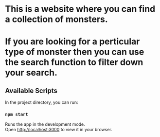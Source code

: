 # This is a website where you can find a collection of monsters. 

# If you are looking for a perticular type of monster then you can use the search function to filter down your search.


## Available Scripts

In the project directory, you can run:

### `npm start`

Runs the app in the development mode.\
Open [http://localhost:3000](http://localhost:3000) to view it in your browser.
